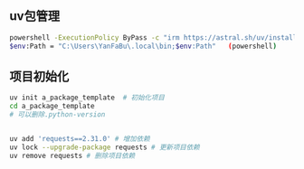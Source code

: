 ## uv包管理
<!-- https://zhuanlan.zhihu.com/p/1888904532131575259 -->
```sh
powershell -ExecutionPolicy ByPass -c "irm https://astral.sh/uv/install.ps1 | iex"
$env:Path = "C:\Users\YanFaBu\.local\bin;$env:Path"   (powershell)
```
## 项目初始化
```sh
uv init a_package_template  # 初始化项目
cd a_package_template
# 可以删除.python-version


uv add 'requests==2.31.0' # 增加依赖
uv lock --upgrade-package requests # 更新项目依赖
uv remove requests # 删除项目依赖
```